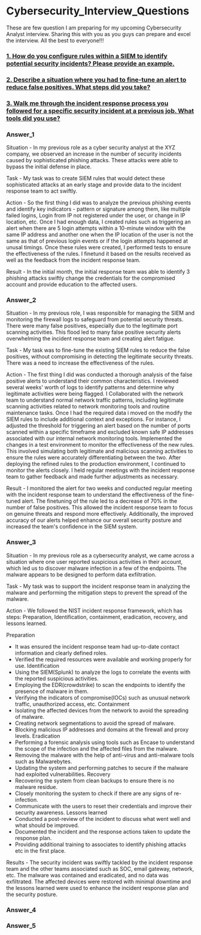 # Cybersecurity_Interview_Questions

These are few question I am preparing for my upcoming Cybersecurity Analyst interview. 
Sharing this with you as you guys can prepare and excel the interview. 
All the best to everyone!!!

### [1. How do you configure rules within a SIEM to identify potential security incidents? Please provide an example.](#Answer_1)
### [2. Describe a situation where you had to fine-tune an alert to reduce false positives. What steps did you take?](#Answer_2)
### [3. Walk me through the incident response process you followed for a specific security incident at a previous job. What tools did you use?](#Answer_3)


### Answer_1

Situation - In my previous role as a cyber security analyst at the XYZ company, we observed an increase in the number of security incidents caused by sophisticated phishing attacks.
These attacks were able to bypass the initial defense in place.

Task - My task was to create SIEM rules that would detect these sophisticated attacks at an early stage and provide data to the incident response team to act swiftly. 

Action - So the first thing I did was to analyze the previous phishing events and identify key indicators - pattern or signature among them, like multiple failed logins, Login from IP not registered under the user, or change in IP location, etc. 
Once I had enough data, I created rules such as triggering an alert when there are 5 login attempts within a 10-minute window with the same IP address and another one when the IP location of the user is not the same as that of previous login events or if the login attempts happened at unusal timings. 
Once these rules were created, I performed tests to ensure the effectiveness of the rules. I finetund it based on the results received as well as the feedback from the incident response team. 

Result - In the initial month, the initial response team was able to identify 3 phishing attacks swiftly change the credentials for the compromised account and provide education to the affected users.

### Answer_2

Situation - In my previous role, I was responsible for managing the SIEM and monitoring the firewall logs to safeguard from potential security threats. There were many false positives, especially due to the legitimate port scanning activities. This flood led to many false positive security alerts overwhelming the incident response team and  creating alert fatigue. 

Task - My task was to fine-tune the existing SIEM rules to reduce the false positives, without compromising in detecting the legitimate security threats. There was a need to increase the effectiveness of the rules.

Action - The first thing I did was conducted a thorough analysis of the false positive alerts to understand their common characteristics. I reviewed several weeks' worth of logs to identify patterns and determine why legitimate activities were being flagged. I Collaborated with the network team to understand normal network traffic patterns, including legitimate scanning activities related to network monitoring tools and routine maintenance tasks. Once I had the required data i moved on the modify the SIEM rules to include additional context and exceptions. For instance, I adjusted the threshold for triggering an alert based on the number of ports scanned within a specific timeframe and excluded known safe IP addresses associated with our internal network monitoring tools.
Implemented the changes in a test environment to monitor the effectiveness of the new rules. This involved simulating both legitimate and malicious scanning activities to ensure the rules were accurately differentiating between the two. After deploying the refined rules to the production environment, I continued to monitor the alerts closely. I held regular meetings with the incident response team to gather feedback and made further adjustments as necessary.

Result - I monitored the alert for two weeks and conducted regular meeting with the incident response team to understand the effectiveness of the fine-tuned alert. The finetuning of the rule led to a decrease of 70% in the number of false positives. This allowed the incident response team to focus on genuine threats and respond more effectively. Additionally, the improved accuracy of our alerts helped enhance our overall security posture and increased the team's confidence in the SIEM system.


### Answer_3

Situation - In my previous role as a cybersecurity analyst, we came across a situation where one user reported suspicious activities in their account, which led us to discover malware infection in a few of the endpoints. The malware appears to be designed to perform data exfiltration. 

Task - My task was to support the incident response team in analyzing the malware and performing the mitigation steps to prevent the spread of the malware. 

Action - We followed the NIST incident response framework, which has steps: Preparation, Identification, containment, eradication, recovery, and lessons learned. 

  Preparation 
  - It was ensured the incident response team had up-to-date contact information and clearly defined roles.
  - Verified the required resources were available and working properly for use.
 Identification
  - Using the SIEM(Splunk) to analyze the logs to correlate the events with the reported suspicious activities.
  - Employing the EDR(crowdstrike) to scan the endpoints to identify the presence of malware in them.
  - Verifying the indicators of compromise(IOCs) such as unusual network traffic, unauthorized access, etc.
 Containment
  - Isolating the affected devices from the network to avoid the spreading of malware.
  - Creating network segmentations to avoid the spread of malware.
  - Blocking malicious IP addresses and domains at the firewall and proxy levels.
 Eradication
  - Performing a forensic analysis using tools such as Encase to understand the scope of the infection and the affected files from the malware.
  - Removing the malware with the help of anti-virus and anti-malware tools such as Malwarebytes. 
  - Updating the system and performing patches to secure if the malware had exploited vulnerabilities.
 Recovery
  - Recovering the system from clean backups to ensure there is no malware residue.
  - Closely monitoring the system to check if there are any signs of re-infection.
  - Communicate with the users to reset their credentials and improve their security awareness.
 Lessons learned
  - Conducted a post-review of the incident to discuss what went well and what should be improved.
  - Documented the incident and the response actions taken to update the response plan.
  - Providing additional training to associates to identify phishing attacks etc in the first place.

Results - The security incident was swiftly tackled by the incident response team and the other teams associated such as SOC, email gateway, network, etc. The malware was contained and eradicated, and no data was exfiltrated. The affected devices were restored with minimal downtime and the lessons learned were used to enhance the incident response plan and the security posture.  
 
### Answer_4
### Answer_5
